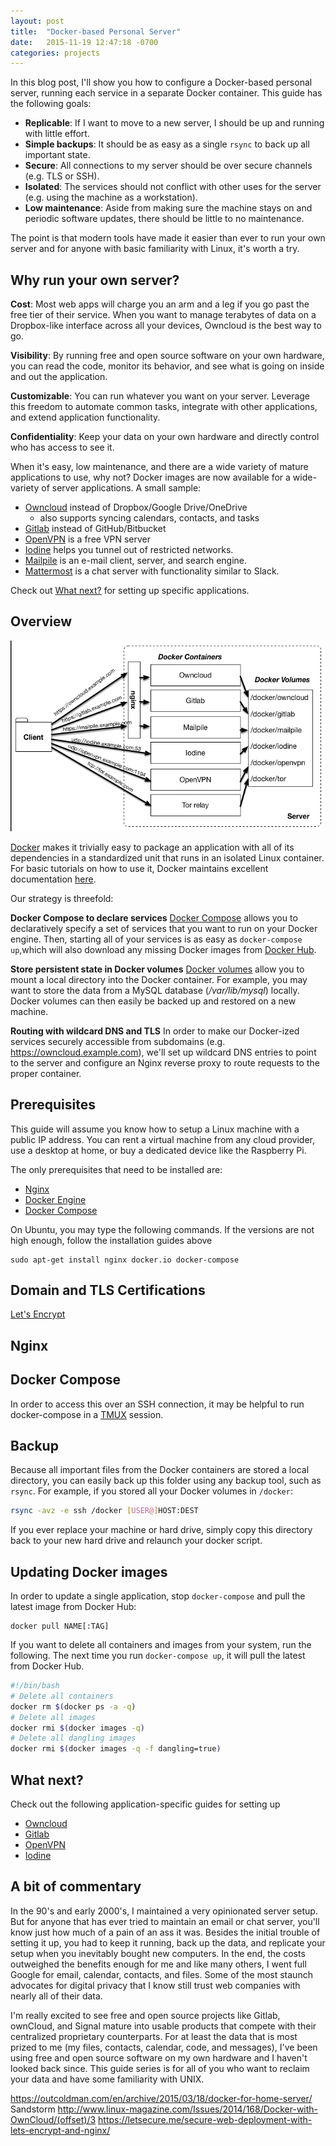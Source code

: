 ```yaml
---
layout: post
title:  "Docker-based Personal Server"
date:   2015-11-19 12:47:18 -0700
categories: projects
---
```


In this blog post, I'll show you how to configure a Docker-based personal server, running each service in a separate Docker container. This guide has the following goals:

- **Replicable**: If I want to move to a new server, I should be up and running with little effort.
- **Simple backups**: It should be as easy as a single `rsync` to back up all important state.
- **Secure**: All connections to my server should be over secure channels (e.g. TLS or SSH).
- **Isolated**: The services should not conflict with other uses for the server (e.g. using the machine as a workstation).
- **Low maintenance**: Aside from making sure the machine stays on and periodic software updates, there should be little to no maintenance.

The point is that modern tools have made it easier than ever to run your own server and for anyone with basic familiarity with Linux, it's worth a try.

## Why run your own server?

**Cost**: Most web apps will charge you an arm and a leg if you go past the free tier of their service. When you want to manage terabytes of data on a Dropbox-like interface across all your devices, Owncloud is the best way to go.

**Visibility**: By running free and open source software on your own hardware, you can read the code, monitor its behavior, and see what is going on inside and out the application.

**Customizable**: You can run whatever you want on your server. Leverage this freedom to automate common tasks, integrate with other applications, and extend application functionality.

**Confidentiality**: Keep your data on your own hardware and directly control who has access to see it.

<!--
Being in control of your data is not just for privacy advocates. It's for businesses that need confidentiality. It's for tinkerers that want to add features. It's for everyday users who are tired of having their data sold, analyzed, stolen, and given to governments and generally used without notice or permission by companies of varying trustworthiness. For more arguments on the value of privacy, see [1](https://www.schneier.com/blog/archives/2006/05/the_value_of_pr.html), [2](http://chronicle.com/article/Why-Privacy-Matters-Even-if/127461/), and [3](https://robindoherty.com/2016/01/06/nothing-to-hide.html).
-->
When it's easy, low maintenance, and there are a wide variety of mature applications to use, why not? Docker images are now available for a wide-variety of server applications. A small sample:

- [Owncloud](https://hub.docker.com/_/owncloud/) instead of Dropbox/Google Drive/OneDrive
  - also supports syncing calendars, contacts, and tasks
- [Gitlab](https://hub.docker.com/r/gitlab/gitlab-ce/) instead of GitHub/Bitbucket
- [OpenVPN](https://hub.docker.com/r/kylemanna/openvpn/) is a free VPN server
- [Iodine](https://hub.docker.com/r/ryscheng/docker-iodine/) helps you tunnel out of restricted networks.
- [Mailpile](https://www.mailpile.is/) is an e-mail client, server, and search engine.
- [Mattermost](https://hub.docker.com/r/mattermost/platform/) is a chat server with functionality similar to Slack.

Check out [What next?](#what-next) for setting up specific applications.

## Overview
![Architecture](/img/diagrams/personal-server-architecture.png)

[Docker](https://www.docker.com/what-docker) makes it trivially easy to package an application with all of its dependencies in a standardized unit that runs in an isolated Linux container. For basic tutorials on how to use it, Docker maintains excellent documentation [here](https://docs.docker.com/linux/).

Our strategy is threefold:

**Docker Compose to declare services**
[Docker Compose](https://docs.docker.com/compose/) allows you to declaratively specify a set of services that you want to run on your Docker engine. Then, starting all of your services is as easy as `docker-compose up`,which will also download any missing Docker images from [Docker Hub](https://hub.docker.com/).

**Store persistent state in Docker volumes**
[Docker volumes](https://docs.docker.com/engine/userguide/dockervolumes/) allow you to mount a local directory into the Docker container. For example, you may want to store the data from a MySQL database (*/var/lib/mysql*) locally. Docker volumes can then easily be backed up and restored on a new machine.

**Routing with wildcard DNS and TLS**
In order to make our Docker-ized services securely accessible from subdomains (e.g. https://owncloud.example.com), we'll set up wildcard DNS entries to point to the server and configure an Nginx reverse proxy to route requests to the proper container.

## Prerequisites
This guide will assume you know how to setup a Linux machine with a public IP address. You can rent a virtual machine from any cloud provider, use a desktop at home, or buy a dedicated device like the Raspberry Pi.

The only prerequisites that need to be installed are:
- [Nginx](https://www.nginx.com/resources/wiki/start/topics/tutorials/install/)
- [Docker Engine](https://docs.docker.com/engine/installation/)
- [Docker Compose](https://docs.docker.com/compose/install/)

On Ubuntu, you may type the following commands.
If the versions are not high enough, follow the installation guides above

```
sudo apt-get install nginx docker.io docker-compose
```

## Domain and TLS Certifications

[Let's Encrypt](https://vincent.composieux.fr/article/install-configure-and-automatically-renew-let-s-encrypt-ssl-certificate)

## Nginx

## Docker Compose

In order to access this over an SSH connection, it may be helpful to run docker-compose in a [TMUX](http://blog.hawkhost.com/2010/06/28/tmux-the-terminal-multiplexer/) session.

## Backup
Because all important files from the Docker containers are stored a local directory, you can easily back up this folder using any backup tool, such as `rsync`. For example, if you stored all your Docker volumes in `/docker`:

```bash
rsync -avz -e ssh /docker [USER@]HOST:DEST
```

If you ever replace your machine or hard drive, simply copy this directory back to your new hard drive and relaunch your docker script.

## Updating Docker images
In order to update a single application, stop `docker-compose` and pull the latest image from Docker Hub:

```
docker pull NAME[:TAG]
```

If you want to delete all containers and images from your system, run the following. The next time you run `docker-compose up`, it will pull the latest from Docker Hub.

```bash
#!/bin/bash
# Delete all containers
docker rm $(docker ps -a -q)
# Delete all images
docker rmi $(docker images -q)
# Delete all dangling images
docker rmi $(docker images -q -f dangling=true)
```

## What next?
Check out the following application-specific guides for setting up 

- [Owncloud]()
- [Gitlab]()
- [OpenVPN]()
- [Iodine]()

## A bit of commentary
In the 90's and early 2000's, I maintained a very opinionated server setup. But for anyone that has ever tried to maintain an email or chat server, you'll know just how much of a pain of an ass it was. Besides the initial trouble of setting it up, you had to keep it running, back up the data, and replicate your setup when you inevitably bought new computers. In the end, the costs outweighed the benefits enough for me and like many others, I went full Google for email, calendar, contacts, and files. Some of the most staunch advocates for digital privacy that I know still trust web companies with nearly all of their data. 

I'm really excited to see free and open source projects like Gitlab, ownCloud, and Signal mature into usable products that compete with their centralized proprietary counterparts. For at least the data that is most prized to me (my files, contacts, calendar, code, and messages), I've been using free and open source software on my own hardware and I haven't looked back since. This guide series is for all of you who want to reclaim your data and have some familiarity with UNIX.





https://outcoldman.com/en/archive/2015/03/18/docker-for-home-server/
Sandstorm
http://www.linux-magazine.com/Issues/2014/168/Docker-with-OwnCloud/(offset)/3
https://letsecure.me/secure-web-deployment-with-lets-encrypt-and-nginx/
